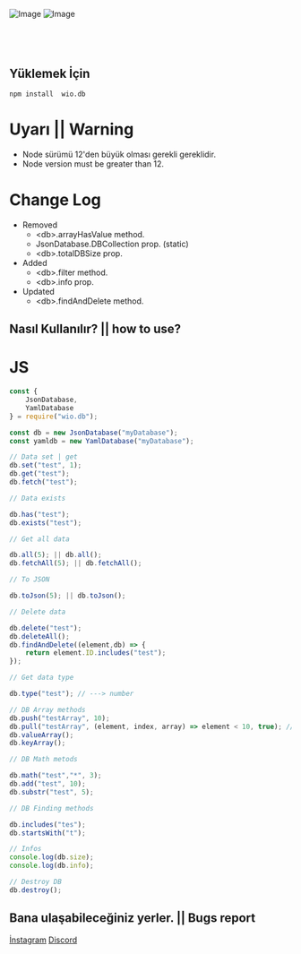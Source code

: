 ![Image](https://img.shields.io/npm/v/wio.db?color=%2351F9C0&label=Wio.db) 
![Image](https://img.shields.io/npm/dt/wio.db.svg?color=%2351FC0&maxAge=3600) 
#
<br>

## Yüklemek İçin
```npm
npm install  wio.db
```

# Uyarı || Warning
- Node sürümü 12'den büyük olması gerekli gereklidir.
- Node version must be greater than 12.

# Change Log
- Removed
  - \<db\>.arrayHasValue method.
  - JsonDatabase.DBCollection prop. (static)
  - \<db\>.totalDBSize prop.
- Added
  - \<db\>.filter method.
  - \<db\>.info prop.
- Updated
  - \<db\>.findAndDelete method.

## Nasıl Kullanılır? || how to use?

# JS
```javascript
const {
    JsonDatabase,
    YamlDatabase
} = require("wio.db");

const db = new JsonDatabase("myDatabase");
const yamldb = new YamlDatabase("myDatabase");

// Data set | get
db.set("test", 1);
db.get("test");
db.fetch("test");

// Data exists

db.has("test");
db.exists("test");

// Get all data

db.all(5); || db.all();
db.fetchAll(5); || db.fetchAll();

// To JSON

db.toJson(5); || db.toJson();

// Delete data

db.delete("test");
db.deleteAll();
db.findAndDelete((element,db) => {
    return element.ID.includes("test");
});

// Get data type

db.type("test"); // ---> number

// DB Array methods
db.push("testArray", 10);
db.pull("testArray", (element, index, array) => element < 10, true); // Multiple options = true. (default false)
db.valueArray();
db.keyArray();

// DB Math metods

db.math("test","*", 3);
db.add("test", 10);
db.substr("test", 5);

// DB Finding methods

db.includes("tes");
db.startsWith("t");

// Infos
console.log(db.size);
console.log(db.info);

// Destroy DB
db.destroy();
```
## Bana ulaşabileceğiniz yerler. || Bugs report
[İnstagram](https://www.instagram.com/wioenena.q/)
[Discord](https://discord.gg/BwyEkW4Qax)
